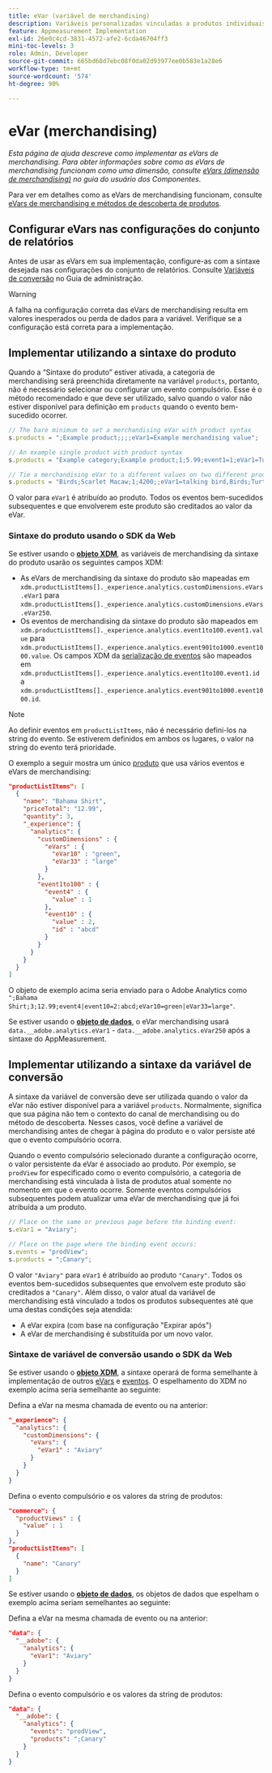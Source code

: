 ```yaml
---
title: eVar (variável de merchandising)
description: Variáveis personalizadas vinculadas a produtos individuais.
feature: Appmeasurement Implementation
exl-id: 26e0c4cd-3831-4572-afe2-6cda46704ff3
mini-toc-levels: 3
role: Admin, Developer
source-git-commit: 665bd68d7ebc08f0da02d93977ee0b583e1a28e6
workflow-type: tm+mt
source-wordcount: '574'
ht-degree: 90%

---
```


# eVar (merchandising)

*Esta página de ajuda descreve como implementar as eVars de merchandising. Para obter informações sobre como as eVars de merchandising funcionam como uma dimensão, consulte [eVars (dimensão de merchandising)](/help/components/dimensions/evar-merchandising.md) no guia do usuário dos Componentes.*

Para ver em detalhes como as eVars de merchandising funcionam, consulte [eVars de merchandising e métodos de descoberta de produtos](https://experienceleague.adobe.com/docs/analytics/admin/admin-tools/conversion-variables/merchandising-evars.html?lang=pt-BR).

## Configurar eVars nas configurações do conjunto de relatórios

Antes de usar as eVars em sua implementação, configure-as com a sintaxe desejada nas configurações do conjunto de relatórios. Consulte [Variáveis de conversão](/help/admin/admin/c-manage-report-suites/c-edit-report-suites/conversion-var-admin/conversion-var-admin.md) no Guia de administração.

>[!WARNING]
>
>A falha na configuração correta das eVars de merchandising resulta em valores inesperados ou perda de dados para a variável. Verifique se a configuração está correta para a implementação.

## Implementar utilizando a sintaxe do produto

Quando a “Sintaxe do produto” estiver ativada, a categoria de merchandising será preenchida diretamente na variável `products`, portanto, não é necessário selecionar ou configurar um evento compulsório. Esse é o método recomendado e que deve ser utilizado, salvo quando o valor não estiver disponível para definição em `products` quando o evento bem-sucedido ocorrer.

```js
// The bare minimum to set a merchandising eVar with product syntax
s.products = ";Example product;;;;eVar1=Example merchandising value";

// An example single product with product syntax
s.products = "Example category;Example product;1;5.99;event1=1;eVar1=Turtles";

// Tie a merchandising eVar to a different values on two different products
s.products = "Birds;Scarlet Macaw;1;4200;;eVar1=talking bird,Birds;Turtle dove;2;550;;eVar1=love birds";
```

O valor para `eVar1` é atribuído ao produto. Todos os eventos bem-sucedidos subsequentes e que envolverem este produto são creditados ao valor da eVar.

### Sintaxe do produto usando o SDK da Web

Se estiver usando o [**objeto XDM**](/help/implement/aep-edge/xdm-var-mapping.md), as variáveis de merchandising da sintaxe do produto usarão os seguintes campos XDM:

* As eVars de merchandising da sintaxe do produto são mapeadas em `xdm.productListItems[]._experience.analytics.customDimensions.eVars.eVar1` para `xdm.productListItems[]._experience.analytics.customDimensions.eVars.eVar250`.
* Os eventos de merchandising da sintaxe do produto são mapeados em `xdm.productListItems[]._experience.analytics.event1to100.event1.value` para `xdm.productListItems[]._experience.analytics.event901to1000.event1000.value`. Os campos XDM da [serialização de eventos](events/event-serialization.md) são mapeados em `xdm.productListItems[]._experience.analytics.event1to100.event1.id` a `xdm.productListItems[]._experience.analytics.event901to1000.event1000.id`.

>[!NOTE]
>
>Ao definir eventos em `productListItems`, não é necessário defini-los na string do evento. Se estiverem definidos em ambos os lugares, o valor na string do evento terá prioridade.

O exemplo a seguir mostra um único [produto](products.md) que usa vários eventos e eVars de merchandising:

```json
"productListItems": [
  {
    "name": "Bahama Shirt",
    "priceTotal": "12.99",
    "quantity": 3,
    "_experience": {
      "analytics": {
        "customDimensions" : {
          "eVars" : {
            "eVar10" : "green",
            "eVar33" : "large"
          }
        },
        "event1to100" : {
          "event4" : {
            "value" : 1
          },
          "event10" : {
            "value" : 2,
            "id" : "abcd"
          }
        }
      }
    }
  }
]
```

O objeto de exemplo acima seria enviado para o Adobe Analytics como `";Bahama Shirt;3;12.99;event4|event10=2:abcd;eVar10=green|eVar33=large"`.

Se estiver usando o [**objeto de dados**](/help/implement/aep-edge/data-var-mapping.md), o eVar merchandising usará `data.__adobe.analytics.eVar1` - `data.__adobe.analytics.eVar250` após a sintaxe do AppMeasurement.

## Implementar utilizando a sintaxe da variável de conversão

A sintaxe da variável de conversão deve ser utilizada quando o valor da eVar não estiver disponível para a variável `products`. Normalmente, significa que sua página não tem o contexto do canal de merchandising ou do método de descoberta. Nesses casos, você define a variável de merchandising antes de chegar à página do produto e o valor persiste até que o evento compulsório ocorra.

Quando o evento compulsório selecionado durante a configuração ocorre, o valor persistente da eVar é associado ao produto. Por exemplo, se `prodView` for especificado como o evento compulsório, a categoria de merchandising está vinculada à lista de produtos atual somente no momento em que o evento ocorre. Somente eventos compulsórios subsequentes podem atualizar uma eVar de merchandising que já foi atribuída a um produto.

```js
// Place on the same or previous page before the binding event:
s.eVar1 = "Aviary";

// Place on the page where the binding event occurs:
s.events = "prodView";
s.products = ";Canary";
```

O valor `"Aviary"` para `eVar1` é atribuído ao produto `"Canary"`. Todos os eventos bem-sucedidos subsequentes que envolvem este produto são creditados a `"Canary"`. Além disso, o valor atual da variável de merchandising está vinculado a todos os produtos subsequentes até que uma destas condições seja atendida:

* A eVar expira (com base na configuração &quot;Expirar após&quot;)
* A eVar de merchandising é substituída por um novo valor.

### Sintaxe de variável de conversão usando o SDK da Web

Se estiver usando o [**objeto XDM**](/help/implement/aep-edge/xdm-var-mapping.md), a sintaxe operará de forma semelhante à implementação de outros [eVars](evar.md) e [eventos](events/events-overview.md). O espelhamento do XDM no exemplo acima seria semelhante ao seguinte:

Defina a eVar na mesma chamada de evento ou na anterior:

```json
"_experience": {
  "analytics": {
    "customDimensions": {
      "eVars": {
        "eVar1" : "Aviary"
      }
    }
  }
}
```

Defina o evento compulsório e os valores da string de produtos:

```json
"commerce": {
  "productViews" : {
    "value" : 1
  }
},
"productListItems": [
  {
    "name": "Canary"
  }
]
```

Se estiver usando o [**objeto de dados**](/help/implement/aep-edge/data-var-mapping.md), os objetos de dados que espelham o exemplo acima seriam semelhantes ao seguinte:

Defina a eVar na mesma chamada de evento ou na anterior:

```json
"data": {
  "__adobe": {
    "analytics": {
      "eVar1": "Aviary"
    }
  }
}
```

Defina o evento compulsório e os valores da string de produtos:

```json
"data": {
  "__adobe": {
    "analytics": {
      "events": "prodView",
      "products": ";Canary"
    }
  }
}
```
